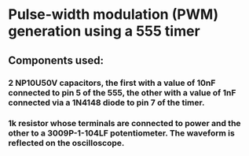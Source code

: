 # Pulse-width modulation (PWM) generation using a 555 timer

## Components used:

### 2 NP10U50V capacitors, the first with a value of 10nF connected to pin 5 of the 555, the other with a value of 1nF connected via a 1N4148 diode to pin 7 of the timer.
### 1k resistor whose terminals are connected to power and the other to a 3009P-1-104LF potentiometer. The waveform is reflected on the oscilloscope.